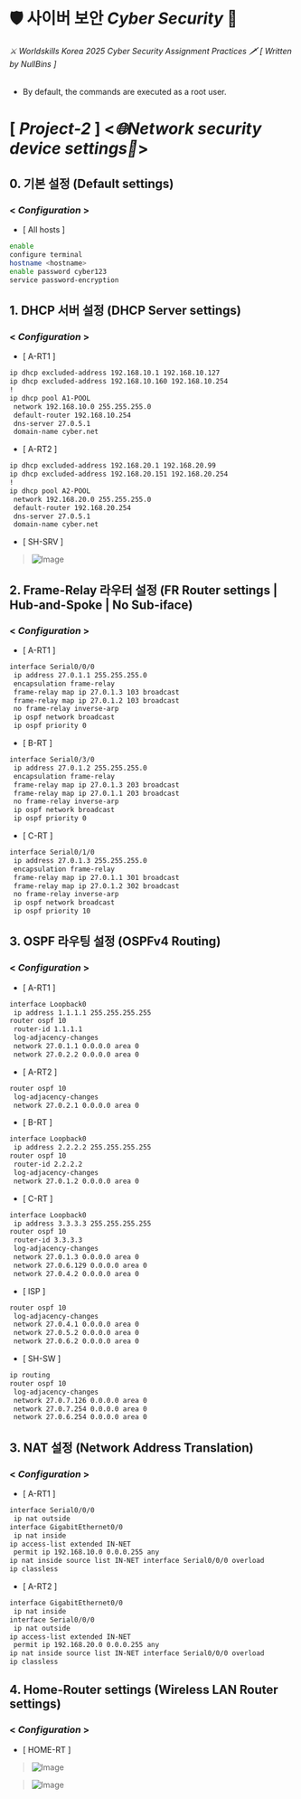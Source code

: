 # 🛡 사이버 보안 *Cyber Security* 🔐
###### ⚔ Worldskills Korea 2025 Cyber Security Assignment Practices 🗡 [ *Written by NullBins* ]
- By default, the commands are executed as a root user.

# [ *Project-2* ] <*🌐Network security device settings💫*>

## 0. 기본 설정 (Default settings)
### < *Configuration* >
- [ All hosts ]
```bash
enable
configure terminal
hostname <hostname>
enable password cyber123
service password-encryption
```

## 1. DHCP 서버 설정 (DHCP Server settings)
### < *Configuration* >
- [ A-RT1 ]
```bash
ip dhcp excluded-address 192.168.10.1 192.168.10.127
ip dhcp excluded-address 192.168.10.160 192.168.10.254
!
ip dhcp pool A1-POOL
 network 192.168.10.0 255.255.255.0
 default-router 192.168.10.254
 dns-server 27.0.5.1
 domain-name cyber.net
```
- [ A-RT2 ]
```bash
ip dhcp excluded-address 192.168.20.1 192.168.20.99
ip dhcp excluded-address 192.168.20.151 192.168.20.254
!
ip dhcp pool A2-POOL
 network 192.168.20.0 255.255.255.0
 default-router 192.168.20.254
 dns-server 27.0.5.1
 domain-name cyber.net
```
- [ SH-SRV ]
> ![Image](https://github.com/NullBins/Secure2025/blob/main/IMG/sh-srv-dhcp.png)

## 2. Frame-Relay 라우터 설정 (FR Router settings | Hub-and-Spoke | No Sub-iface)
### < *Configuration* >
- [ A-RT1 ]
```bash
interface Serial0/0/0
 ip address 27.0.1.1 255.255.255.0
 encapsulation frame-relay
 frame-relay map ip 27.0.1.3 103 broadcast
 frame-relay map ip 27.0.1.2 103 broadcast
 no frame-relay inverse-arp
 ip ospf network broadcast
 ip ospf priority 0
```
- [ B-RT ]
```bash
interface Serial0/3/0
 ip address 27.0.1.2 255.255.255.0
 encapsulation frame-relay
 frame-relay map ip 27.0.1.3 203 broadcast
 frame-relay map ip 27.0.1.1 203 broadcast
 no frame-relay inverse-arp
 ip ospf network broadcast
 ip ospf priority 0
```
- [ C-RT ]
```bash
interface Serial0/1/0
 ip address 27.0.1.3 255.255.255.0
 encapsulation frame-relay
 frame-relay map ip 27.0.1.1 301 broadcast
 frame-relay map ip 27.0.1.2 302 broadcast
 no frame-relay inverse-arp
 ip ospf network broadcast
 ip ospf priority 10
```

## 3. OSPF 라우팅 설정 (OSPFv4 Routing)
### < *Configuration* >
- [ A-RT1 ]
```bash
interface Loopback0
 ip address 1.1.1.1 255.255.255.255
router ospf 10
 router-id 1.1.1.1
 log-adjacency-changes
 network 27.0.1.1 0.0.0.0 area 0
 network 27.0.2.2 0.0.0.0 area 0
```
- [ A-RT2 ]
```bash
router ospf 10
 log-adjacency-changes
 network 27.0.2.1 0.0.0.0 area 0
```
- [ B-RT ]
```bash
interface Loopback0
 ip address 2.2.2.2 255.255.255.255
router ospf 10
 router-id 2.2.2.2
 log-adjacency-changes
 network 27.0.1.2 0.0.0.0 area 0
```
- [ C-RT ]
```bash
interface Loopback0
 ip address 3.3.3.3 255.255.255.255
router ospf 10
 router-id 3.3.3.3
 log-adjacency-changes
 network 27.0.1.3 0.0.0.0 area 0
 network 27.0.6.129 0.0.0.0 area 0
 network 27.0.4.2 0.0.0.0 area 0
```
- [ ISP ]
```bash
router ospf 10
 log-adjacency-changes
 network 27.0.4.1 0.0.0.0 area 0
 network 27.0.5.2 0.0.0.0 area 0
 network 27.0.6.2 0.0.0.0 area 0
```
- [ SH-SW ]
```bash
ip routing
router ospf 10
 log-adjacency-changes
 network 27.0.7.126 0.0.0.0 area 0
 network 27.0.7.254 0.0.0.0 area 0
 network 27.0.6.254 0.0.0.0 area 0
```

## 3. NAT 설정 (Network Address Translation)
### < *Configuration* >
- [ A-RT1 ]
```bash
interface Serial0/0/0
 ip nat outside
interface GigabitEthernet0/0
 ip nat inside
ip access-list extended IN-NET
 permit ip 192.168.10.0 0.0.0.255 any
ip nat inside source list IN-NET interface Serial0/0/0 overload
ip classless
```
- [ A-RT2 ]
```bash
interface GigabitEthernet0/0
 ip nat inside
interface Serial0/0/0
 ip nat outside
ip access-list extended IN-NET
 permit ip 192.168.20.0 0.0.0.255 any
ip nat inside source list IN-NET interface Serial0/0/0 overload
ip classless
```

## 4. Home-Router settings (Wireless LAN Router settings)
### < *Configuration* >
- [ HOME-RT ]

> ![Image](https://github.com/NullBins/Secure2025/blob/main/IMG/home-rt-dhcp1.png)

> ![Image](https://github.com/NullBins/Secure2025/blob/main/IMG/home-rt-dhcp2.png)
